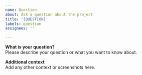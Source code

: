```yaml
---
name: Question
about: Ask a question about the project
title: '[QUESTION]'
labels: question
assignees: ''

---
```


**What is your question?**  
Please describe your question or what you want to know about.

**Additional context**  
Add any other context or screenshots here.
